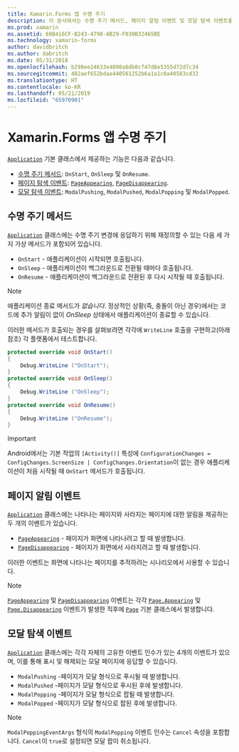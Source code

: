 ```yaml
---
title: Xamarin.Forms 앱 수명 주기
description: 이 문서에서는 수명 주기 메서드, 페이지 알림 이벤트 및 모달 탐색 이벤트를 포함하여 애플리케이션 수명 주기에 응답하는 방법을 설명합니다.
ms.prod: xamarin
ms.assetid: 69B416CF-B243-4790-AB29-F030B32465BE
ms.technology: xamarin-forms
author: davidbritch
ms.author: dabritch
ms.date: 05/31/2018
ms.openlocfilehash: b298ee24633e4098a6db8cf47d8e5355d72d7c34
ms.sourcegitcommit: 482aef652bdaa440561252b6a1a1c0a40583cd32
ms.translationtype: HT
ms.contentlocale: ko-KR
ms.lasthandoff: 05/21/2019
ms.locfileid: "65970901"
---
```

# <a name="xamarinforms-app-lifecycle"></a>Xamarin.Forms 앱 수명 주기

[`Application`](xref:Xamarin.Forms.Application) 기본 클래스에서 제공하는 기능은 다음과 같습니다.

- [수명 주기 메서드](#Lifecycle_Methods): `OnStart`, `OnSleep` 및 `OnResume`.
- [페이지 탐색 이벤트](#page): [`PageAppearing`](xref:Xamarin.Forms.Application.PageAppearing), [`PageDisappearing`](xref:Xamarin.Forms.Application.PageDisappearing).
- [모달 탐색 이벤트](#modal): `ModalPushing`, `ModalPushed`, `ModalPopping` 및 `ModalPopped`.

<a name="Lifecycle_Methods" />

## <a name="lifecycle-methods"></a>수명 주기 메서드

[`Application`](xref:Xamarin.Forms.Application) 클래스에는 수명 주기 변경에 응답하기 위해 재정의할 수 있는 다음 세 가지 가상 메서드가 포함되어 있습니다.

- `OnStart` - 애플리케이션이 시작되면 호출됩니다.
- `OnSleep` - 애플리케이션이 백그라운드로 전환될 때마다 호출됩니다.
- `OnResume` - 애플리케이션이 백그라운드로 전환된 후 다시 시작될 때 호출됩니다.

> [!NOTE]
> 애플리케이션 종료 메서드가 *없습니다*. 정상적인 상황(즉, 충돌이 아닌 경우)에서는 코드에 추가 알림이 없이 *OnSleep* 상태에서 애플리케이션이 종료할 수 있습니다.

이러한 메서드가 호출되는 경우를 살펴보려면 각각에 `WriteLine` 호출을 구현하고(아래 참조) 각 플랫폼에서 테스트합니다.

```csharp
protected override void OnStart()
{
    Debug.WriteLine ("OnStart");
}
protected override void OnSleep()
{
    Debug.WriteLine ("OnSleep");
}
protected override void OnResume()
{
    Debug.WriteLine ("OnResume");
}
```

> [!IMPORTANT]
> Android에서는 기본 작업의 `[Activity()]` 특성에 `ConfigurationChanges = ConfigChanges.ScreenSize | ConfigChanges.Orientation`이 없는 경우 애플리케이션이 처음 시작될 때 `OnStart` 메서드가 호출됩니다.

<a name="page" />

## <a name="page-notification-events"></a>페이지 알림 이벤트

[`Application`](xref:Xamarin.Forms.Application) 클래스에는 나타나는 페이지와 사라지는 페이지에 대한 알림을 제공하는 두 개의 이벤트가 있습니다.

- [`PageAppearing`](xref:Xamarin.Forms.Application.PageAppearing) - 페이지가 화면에 나타나려고 할 때 발생합니다.
- [`PageDisappearing`](xref:Xamarin.Forms.Application.PageDisappearing) - 페이지가 화면에서 사라지려고 할 때 발생합니다.

이러한 이벤트는 화면에 나타나는 페이지를 추적하려는 시나리오에서 사용할 수 있습니다.

> [!NOTE]
> [`PageAppearing`](xref:Xamarin.Forms.Application.PageAppearing) 및 [`PageDisappearing`](xref:Xamarin.Forms.Application.PageDisappearing) 이벤트는 각각 [`Page.Appearing`](xref:Xamarin.Forms.Page.Appearing) 및 [`Page.Disappearing`](xref:Xamarin.Forms.Page.Disappearing) 이벤트가 발생한 직후에 [`Page`](xref:Xamarin.Forms.Page) 기본 클래스에서 발생합니다.

<a name="modal" />

## <a name="modal-navigation-events"></a>모달 탐색 이벤트

[`Application`](xref:Xamarin.Forms.Application) 클래스에는 각각 자체의 고유한 이벤트 인수가 있는 4개의 이벤트가 있으며, 이를 통해 표시 및 해제되는 모달 페이지에 응답할 수 있습니다.

- `ModalPushing` -페이지가 모달 형식으로 푸시될 때 발생합니다.
- `ModalPushed` -페이지가 모달 형식으로 푸시된 후에 발생합니다.
- `ModalPopping` -페이지가 모달 형식으로 팝될 때 발생합니다.
- `ModalPopped` -페이지가 모달 형식으로 팝된 후에 발생합니다.

> [!NOTE]
> `ModalPoppingEventArgs` 형식의 `ModalPopping` 이벤트 인수는 `Cancel` 속성을 포함합니다. `Cancel`이 `true`로 설정되면 모달 팝이 취소됩니다.
